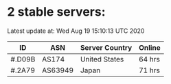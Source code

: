 # 2 stable servers:

Latest update at: Wed Aug 19 15:10:13 UTC 2020

| ID | ASN | Server Country | Online |
| -- | --- | -------------- | ------ |
| #.D09B | AS174 | United States | 64 hrs |
| #.2A79 | AS63949 | Japan | 71 hrs |


